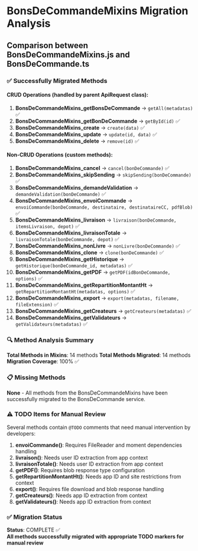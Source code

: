# BonsDeCommandeMixins Migration Analysis

## Comparison between BonsDeCommandeMixins.js and BonsDeCommande.ts

### ✅ Successfully Migrated Methods

#### CRUD Operations (handled by parent ApiRequest class):
1. **BonsDeCommandeMixins_getBonsDeCommande** → `getAll(metadatas)` ✅
2. **BonsDeCommandeMixins_getBonDeCommande** → `getById(id)` ✅
3. **BonsDeCommandeMixins_create** → `create(data)` ✅
4. **BonsDeCommandeMixins_update** → `update(id, data)` ✅
5. **BonsDeCommandeMixins_delete** → `remove(id)` ✅

#### Non-CRUD Operations (custom methods):
1. **BonsDeCommandeMixins_cancel** → `cancel(bonDeCommande)` ✅
2. **BonsDeCommandeMixins_skipSending** → `skipSending(bonDeCommande)` ✅
3. **BonsDeCommandeMixins_demandeValidation** → `demandeValidation(bonDeCommande)` ✅
4. **BonsDeCommandeMixins_envoiCommande** → `envoiCommande(bonDeCommande, destinataire, destinataireCC, pdfBlob)` ✅
5. **BonsDeCommandeMixins_livraison** → `livraison(bonDeCommande, itemsLivraison, depot)` ✅
6. **BonsDeCommandeMixins_livraisonTotale** → `livraisonTotale(bonDeCommande, depot)` ✅
7. **BonsDeCommandeMixins_nonLivre** → `nonLivre(bonDeCommande)` ✅
8. **BonsDeCommandeMixins_clone** → `clone(bonDeCommande)` ✅
9. **BonsDeCommandeMixins_getHistorique** → `getHistorique(bonDeCommande_id, metadatas)` ✅
10. **BonsDeCommandeMixins_getPDF** → `getPDF(idBonDeCommande, options)` ✅
11. **BonsDeCommandeMixins_getRepartitionMontantHt** → `getRepartitionMontantHt(metadatas, options)` ✅
12. **BonsDeCommandeMixins_export** → `export(metadatas, filename, fileExtension)` ✅
13. **BonsDeCommandeMixins_getCreateurs** → `getCreateurs(metadatas)` ✅
14. **BonsDeCommandeMixins_getValidateurs** → `getValidateurs(metadatas)` ✅

### 🔍 Method Analysis Summary

**Total Methods in Mixins**: 14 methods
**Total Methods Migrated**: 14 methods  
**Migration Coverage**: 100% ✅

### 📋 Missing Methods

**None** - All methods from the BonsDeCommandeMixins have been successfully migrated to the BonsDeCommande service.

### ⚠️ TODO Items for Manual Review

Several methods contain `@TODO` comments that need manual intervention by developers:

1. **envoiCommande()**: Requires FileReader and moment dependencies handling
2. **livraison()**: Needs user ID extraction from app context
3. **livraisonTotale()**: Needs user ID extraction from app context
4. **getPDF()**: Requires blob response type configuration
5. **getRepartitionMontantHt()**: Needs app ID and site restrictions from context
6. **export()**: Requires file download and blob response handling
7. **getCreateurs()**: Needs app ID extraction from context
8. **getValidateurs()**: Needs app ID extraction from context

### ✅ Migration Status

**Status**: COMPLETE ✅  
**All methods successfully migrated with appropriate TODO markers for manual review**
